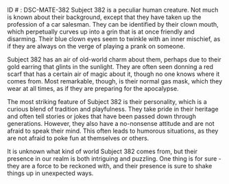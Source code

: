 ID # : DSC-MATE-382
Subject 382 is a peculiar human creature. Not much is known about their background, except that they have taken up the profession of a car salesman. They can be identified by their clown mouth, which perpetually curves up into a grin that is at once friendly and disarming. Their blue clown eyes seem to twinkle with an inner mischief, as if they are always on the verge of playing a prank on someone.

Subject 382 has an air of old-world charm about them, perhaps due to their gold earring that glints in the sunlight. They are often seen donning a red scarf that has a certain air of magic about it, though no one knows where it comes from. Most remarkable, though, is their normal gas mask, which they wear at all times, as if they are preparing for the apocalypse.

The most striking feature of Subject 382 is their personality, which is a curious blend of tradition and playfulness. They take pride in their heritage and often tell stories or jokes that have been passed down through generations. However, they also have a no-nonsense attitude and are not afraid to speak their mind. This often leads to humorous situations, as they are not afraid to poke fun at themselves or others.

It is unknown what kind of world Subject 382 comes from, but their presence in our realm is both intriguing and puzzling. One thing is for sure - they are a force to be reckoned with, and their presence is sure to shake things up in unexpected ways.